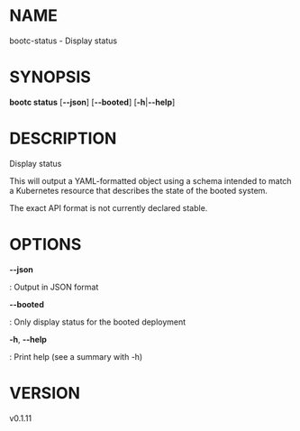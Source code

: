 # NAME

bootc-status - Display status

# SYNOPSIS

**bootc status** \[**\--json**\] \[**\--booted**\]
\[**-h**\|**\--help**\]

# DESCRIPTION

Display status

This will output a YAML-formatted object using a schema intended to
match a Kubernetes resource that describes the state of the booted
system.

The exact API format is not currently declared stable.

# OPTIONS

**\--json**

:   Output in JSON format

**\--booted**

:   Only display status for the booted deployment

**-h**, **\--help**

:   Print help (see a summary with -h)

# VERSION

v0.1.11
